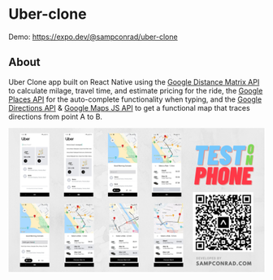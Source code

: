 # Uber-clone

Demo: https://expo.dev/@sampconrad/uber-clone

## About

Uber Clone app built on React Native using the [Google Distance Matrix API](https://developers.google.com/maps/documentation/distance-matrix) to calculate milage, travel time, and estimate pricing for the ride, the [Google Places API](https://developers.google.com/maps/documentation/places/web-service/) for the auto-complete functionality when typing, and the [Google Directions API](https://developers.google.com/maps/documentation/directions) & [Google Maps JS API](https://developers.google.com/maps/documentation/javascript) to get a functional map that traces directions from point A to B.

![preview](./preview.png)

